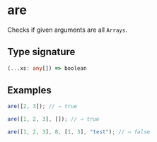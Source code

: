 # are

Checks if given arguments are all `Arrays`.

## Type signature

<!-- prettier-ignore-start -->
```typescript
(...xs: any[]) => boolean
```
<!-- prettier-ignore-end -->

## Examples

<!-- prettier-ignore-start -->
```javascript
are([2, 3]); // ⇒ true
```

```javascript
are([1, 2, 3], []); // ⇒ true
```

```javascript
are([1, 2, 3], 8, [1, 3], "test"); // ⇒ false
```
<!-- prettier-ignore-end -->
